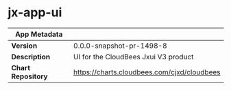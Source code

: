 # jx-app-ui

|App Metadata||
|---|---|
| **Version** | 0.0.0-snapshot-pr-1498-8 |
| **Description** | UI for the CloudBees Jxui V3 product |
| **Chart Repository** | https://charts.cloudbees.com/cjxd/cloudbees |
